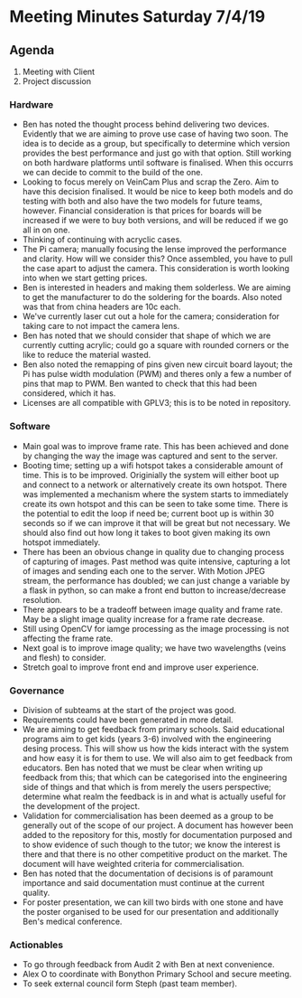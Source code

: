 # Meeting Minutes Saturday 7/4/19

## Agenda
1. Meeting with Client
2. Project discussion

### Hardware
* Ben has noted the thought process behind delivering two devices. Evidently that we are aiming to prove use case of having two soon. The idea is to decide as a group, but specifically to determine which version provides the best performance and just go with that option. Still working on both hardware platforms until software is finalised. When this occurrs we can decide to commit to the build of the one.
* Looking to focus merely on VeinCam Plus and scrap the Zero. Aim to have this decision finalised. It would be nice to keep both models and do testing with both and also have the two models for future teams, however. Financial consideration is that prices for boards will be increased if we were to buy both versions, and will be reduced if we go all in on one.
* Thinking of continuing with acryclic cases.
* The Pi camera; manually focusing the lense improved the performance and clarity. How will we consider this? Once assembled, you have to pull the case apart to adjust the camera. This consideration is worth looking into when we start getting prices.
* Ben is interested in headers and making them solderless. We are aiming to get the manufacturer to do the soldering for the boards. Also noted was that from china headers are 10c each.
* We've currently laser cut out a hole for the camera; consideration for taking care to not impact the camera lens.
* Ben has noted that we should consider that shape of which we are currently cutting acrylic; could go a square with rounded corners or the like to reduce the material wasted.
* Ben also noted the remapping of pins given new circuit board layout; the Pi has pulse width modulation (PWM) and theres only a few a number of pins that map to PWM. Ben wanted to check that this had been considered, which it has. 
* Licenses are all compatible with GPLV3; this is to be noted in repository.

### Software
* Main goal was to improve frame rate. This has been achieved and done by changing the way the image  was captured and sent to the server.
* Booting time; setting up a wifi hotspot takes a considerable amount of time. This is to be improved. Originially the system will either boot up and connect to a network or alternatively create its own hotspot. There was implemented a mechanism where the system starts to immediately create its own hotspot and this can be seen to take some time. There is the potential to edit the loop if need be; current boot up is within 30 seconds so if we can improve it that will be great but not necessary. We should also find out how long it takes to boot given making its own hotspot immediately.
* There has been an obvious change in quality due to changing process of capturing of images. Past method was quite intensive, capturing a lot of images and sending each one to the server. With Motion JPEG stream, the performance has doubled; we can just change a variable by a flask in python, so can make a front end button to increase/decrease resolution.
* There appears to be a tradeoff between image quality and frame rate. May be a slight image quality increase for a frame rate decrease.
* Still using OpenCV for iamge processing as the image processing is not affecting the frame rate.
* Next goal is to improve image quality; we have two wavelengths (veins and flesh) to consider.
* Stretch goal to improve front end and improve user experience.

### Governance
* Division of subteams at the start of the project was good.
* Requirements could have been generated in more detail.
* We are aiming to get feedback from primary schools. Said educational programs aim to get kids (years 3-6) involved with the engineering desing process. This will show us how the kids interact with the system and how easy it is for them to use. We will also aim to get feedback from educators. Ben has noted that we must be clear when writing up feedback from this; that which can be categorised into the engineering side of things and that which is from merely the users perspective; determine what realm the feedback is in and what is actually useful for the development of the project.
* Validation for commercialisation has been deemed as a group to be generally out of the scope of our project. A document has however been added to the repository for this, mostly for documentation purposed and to show evidence of such though to the tutor; we know the interest is there and that there is no other competitive product on the market. The document will have weighted criteria for commercialisation.
* Ben has noted that the documentation of decisions is of paramount importance and said documentation must continue at the current quality.
* For poster presentation, we can kill two birds with one stone and have the poster organised to be used for our presentation and additionally Ben's medical conference.

### Actionables
* To go through feedback from Audit 2 with Ben at next convenience.
* Alex O to coordinate with Bonython Primary School and secure meeting.
* To seek external council form Steph (past team member).
